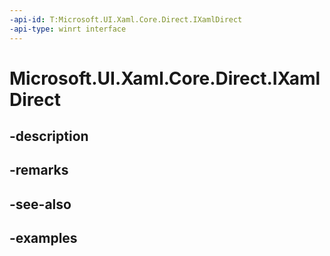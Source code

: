 ```yaml
---
-api-id: T:Microsoft.UI.Xaml.Core.Direct.IXamlDirect
-api-type: winrt interface
---
```


<!-- Interface syntax.
public interface IXamlDirect 
-->

# Microsoft.UI.Xaml.Core.Direct.IXamlDirect

## -description

## -remarks

## -see-also

## -examples

